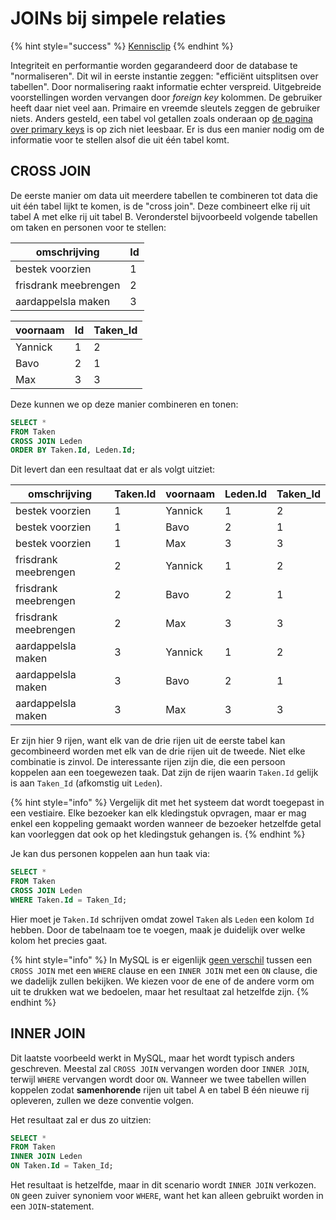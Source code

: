 # JOINs bij simpele relaties

{% hint style="success" %}
[Kennisclip](https://youtu.be/O6rJEnv65qs)
{% endhint %}

Integriteit en performantie worden gegarandeerd door de database te "normaliseren". Dit wil in eerste instantie zeggen: "efficiënt uitsplitsen over tabellen". Door normalisering raakt informatie echter verspreid. Uitgebreide voorstellingen worden vervangen door *foreign key* kolommen. De gebruiker heeft daar niet veel aan. Primaire en vreemde sleutels zeggen de gebruiker niets. Anders gesteld, een tabel vol getallen zoals onderaan op [de pagina over primary keys](../semester-1-databanken/deeltalen/ddl/sleutels-voor-identificatie.md) is op zich niet leesbaar. Er is dus een manier nodig om de informatie voor te stellen alsof die uit één tabel komt.

## CROSS JOIN

De eerste manier om data uit meerdere tabellen te combineren tot data die uit één tabel lijkt te komen, is de "cross join". Deze combineert elke rij uit tabel A met elke rij uit tabel B. Veronderstel bijvoorbeeld volgende tabellen om taken en personen voor te stellen:

| omschrijving         | Id |
| -------------------- | -- |
| bestek voorzien      | 1  |
| frisdrank meebrengen | 2  |
| aardappelsla maken   | 3  |

| voornaam | Id | Taken\_Id |
| -------- | -- | --------- |
| Yannick  | 1  | 2         |
| Bavo     | 2  | 1         |
| Max      | 3  | 3         |

Deze kunnen we op deze manier combineren en tonen:

```sql
SELECT *
FROM Taken
CROSS JOIN Leden
ORDER BY Taken.Id, Leden.Id;
```

Dit levert dan een resultaat dat er als volgt uitziet:

| omschrijving         | Taken.Id | voornaam | Leden.Id | Taken\_Id |
| -------------------- | -------- | -------- | -------- | --------- |
| bestek voorzien      | 1        | Yannick  | 1        | 2         |
| bestek voorzien      | 1        | Bavo     | 2        | 1         |
| bestek voorzien      | 1        | Max      | 3        | 3         |
| frisdrank meebrengen | 2        | Yannick  | 1        | 2         |
| frisdrank meebrengen | 2        | Bavo     | 2        | 1         |
| frisdrank meebrengen | 2        | Max      | 3        | 3         |
| aardappelsla maken   | 3        | Yannick  | 1        | 2         |
| aardappelsla maken   | 3        | Bavo     | 2        | 1         |
| aardappelsla maken   | 3        | Max      | 3        | 3         |

Er zijn hier 9 rijen, want elk van de drie rijen uit de eerste tabel kan gecombineerd worden met elk van de drie rijen uit de tweede. Niet elke combinatie is zinvol. De interessante rijen zijn die, die een persoon koppelen aan een toegewezen taak. Dat zijn de rijen waarin `Taken.Id` gelijk is aan `Taken_Id` (afkomstig uit `Leden`).

{% hint style="info" %}
Vergelijk dit met het systeem dat wordt toegepast in een vestiaire. Elke bezoeker kan elk kledingstuk opvragen, maar er mag enkel een koppeling gemaakt worden wanneer de bezoeker hetzelfde getal kan voorleggen dat ook op het kledingstuk gehangen is.
{% endhint %}

Je kan dus personen koppelen aan hun taak via:

```sql
SELECT *
FROM Taken
CROSS JOIN Leden
WHERE Taken.Id = Taken_Id;
```

Hier moet je `Taken.Id` schrijven omdat zowel `Taken` als `Leden` een kolom `Id` hebben. Door de tabelnaam toe te voegen, maak je duidelijk over welke kolom het precies gaat.

{% hint style="info" %}
In MySQL is er eigenlijk [geen verschil](https://dev.mysql.com/doc/refman/8.0/en/join.html) tussen een `CROSS JOIN` met een `WHERE` clause en een `INNER JOIN` met een `ON` clause, die we dadelijk zullen bekijken. We kiezen voor de ene of de andere vorm om uit te drukken wat we bedoelen, maar het resultaat zal hetzelfde zijn.
{% endhint %}

## INNER JOIN

Dit laatste voorbeeld werkt in MySQL, maar het wordt typisch anders geschreven. Meestal zal `CROSS JOIN` vervangen worden door `INNER JOIN`, terwijl `WHERE` vervangen wordt door `ON`. Wanneer we twee tabellen willen koppelen zodat **samenhorende** rijen uit tabel A en tabel B één nieuwe rij opleveren, zullen we deze conventie volgen.

Het resultaat zal er dus zo uitzien:

```sql
SELECT *
FROM Taken
INNER JOIN Leden
ON Taken.Id = Taken_Id;
```

Het resultaat is hetzelfde, maar in dit scenario wordt `INNER JOIN` verkozen. `ON` geen zuiver synoniem voor `WHERE`, want het kan alleen gebruikt worden in een `JOIN`-statement.
